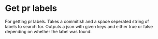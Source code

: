 # Get pr labels
For getting pr labels. Takes a commitish and a space seperated string of labels to search for. Outputs a json with given keys and either true or false depending on whether the label was found.
